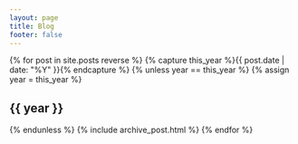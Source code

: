 ```yaml
---
layout: page
title: Blog
footer: false
---
```


<div id='blog-archives'>
    {% for post in site.posts reverse %}
        {% capture this_year %}{{ post.date | date: "%Y" }}{% endcapture %}
        {% unless year == this_year %}
            {% assign year = this_year %}
            <h2>{{ year }}</h2>
        {% endunless %}
        {% include archive_post.html %}
    {% endfor %}
</div>
